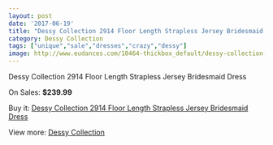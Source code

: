 ```yaml
---
layout: post
date: '2017-06-19'
title: "Dessy Collection 2914 Floor Length Strapless Jersey Bridesmaid Dress"
category: Dessy Collection
tags: ["unique","sale","dresses","crazy","dessy"]
image: http://www.eudances.com/10464-thickbox_default/dessy-collection-2914-floor-length-strapless-jersey-bridesmaid-dress.jpg
---
```

Dessy Collection 2914 Floor Length Strapless Jersey Bridesmaid Dress

On Sales: **$239.99**
<a href="https://www.eudances.com/en/dessy-collection/3403-dessy-collection-2914-floor-length-strapless-jersey-bridesmaid-dress.html"><amp-img layout="responsive" width="600" height="600" src="//www.eudances.com/10464-thickbox_default/dessy-collection-2914-floor-length-strapless-jersey-bridesmaid-dress.jpg" alt="Dessy Collection 2914 Floor Length Strapless Jersey Bridesmaid Dress 0" /></a>
<a href="https://www.eudances.com/en/dessy-collection/3403-dessy-collection-2914-floor-length-strapless-jersey-bridesmaid-dress.html"><amp-img layout="responsive" width="600" height="600" src="//www.eudances.com/10467-thickbox_default/dessy-collection-2914-floor-length-strapless-jersey-bridesmaid-dress.jpg" alt="Dessy Collection 2914 Floor Length Strapless Jersey Bridesmaid Dress 1" /></a>
<a href="https://www.eudances.com/en/dessy-collection/3403-dessy-collection-2914-floor-length-strapless-jersey-bridesmaid-dress.html"><amp-img layout="responsive" width="600" height="600" src="//www.eudances.com/10466-thickbox_default/dessy-collection-2914-floor-length-strapless-jersey-bridesmaid-dress.jpg" alt="Dessy Collection 2914 Floor Length Strapless Jersey Bridesmaid Dress 2" /></a>
<a href="https://www.eudances.com/en/dessy-collection/3403-dessy-collection-2914-floor-length-strapless-jersey-bridesmaid-dress.html"><amp-img layout="responsive" width="600" height="600" src="//www.eudances.com/10465-thickbox_default/dessy-collection-2914-floor-length-strapless-jersey-bridesmaid-dress.jpg" alt="Dessy Collection 2914 Floor Length Strapless Jersey Bridesmaid Dress 3" /></a>

Buy it: [Dessy Collection 2914 Floor Length Strapless Jersey Bridesmaid Dress](https://www.eudances.com/en/dessy-collection/3403-dessy-collection-2914-floor-length-strapless-jersey-bridesmaid-dress.html "Dessy Collection 2914 Floor Length Strapless Jersey Bridesmaid Dress")

View more: [Dessy Collection](https://www.eudances.com/en/60-Dessy-Collection "Dessy Collection")